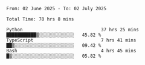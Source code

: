 <!--START_SECTION:waka-->

```abap
From: 02 June 2025 - To: 02 July 2025

Total Time: 78 hrs 8 mins

Python                             37 hrs 25 mins  ███████████▒░░░░░░░░░░░░░   45.82 %
TypeScript                         7 hrs 41 mins   ██▒░░░░░░░░░░░░░░░░░░░░░░   09.42 %
Bash                               4 hrs 45 mins   █▒░░░░░░░░░░░░░░░░░░░░░░░   05.82 %
```

<!--END_SECTION:waka-->

